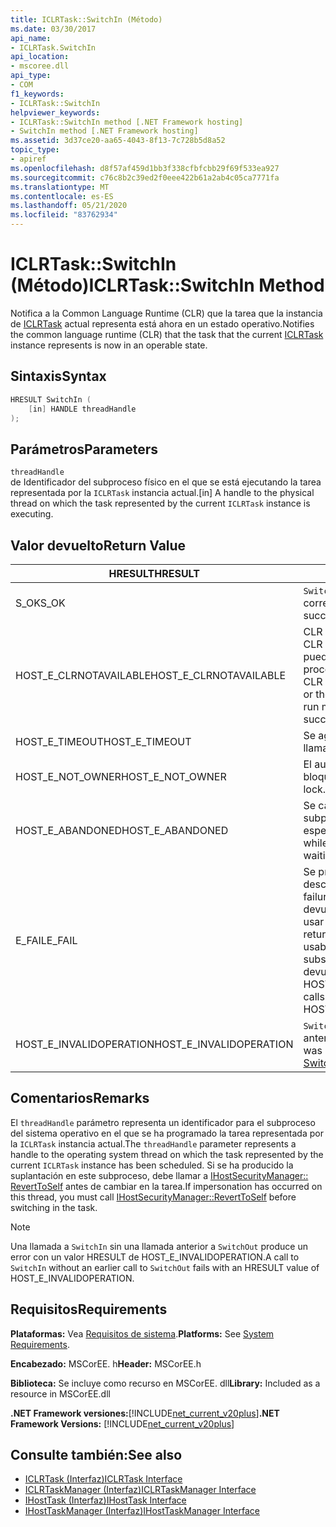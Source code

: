 ```yaml
---
title: ICLRTask::SwitchIn (Método)
ms.date: 03/30/2017
api_name:
- ICLRTask.SwitchIn
api_location:
- mscoree.dll
api_type:
- COM
f1_keywords:
- ICLRTask::SwitchIn
helpviewer_keywords:
- ICLRTask::SwitchIn method [.NET Framework hosting]
- SwitchIn method [.NET Framework hosting]
ms.assetid: 3d37ce20-aa65-4043-8f13-7c728b5d8a52
topic_type:
- apiref
ms.openlocfilehash: d8f57af459d1bb3f338cfbfcbb29f69f533ea927
ms.sourcegitcommit: c76c8b2c39ed2f0eee422b61a2ab4c05ca7771fa
ms.translationtype: MT
ms.contentlocale: es-ES
ms.lasthandoff: 05/21/2020
ms.locfileid: "83762934"
---
```

# <a name="iclrtaskswitchin-method"></a><span data-ttu-id="454c2-102">ICLRTask::SwitchIn (Método)</span><span class="sxs-lookup"><span data-stu-id="454c2-102">ICLRTask::SwitchIn Method</span></span>
<span data-ttu-id="454c2-103">Notifica a la Common Language Runtime (CLR) que la tarea que la instancia de [ICLRTask](iclrtask-interface.md) actual representa está ahora en un estado operativo.</span><span class="sxs-lookup"><span data-stu-id="454c2-103">Notifies the common language runtime (CLR) that the task that the current [ICLRTask](iclrtask-interface.md) instance represents is now in an operable state.</span></span>  
  
## <a name="syntax"></a><span data-ttu-id="454c2-104">Sintaxis</span><span class="sxs-lookup"><span data-stu-id="454c2-104">Syntax</span></span>  
  
```cpp  
HRESULT SwitchIn (  
    [in] HANDLE threadHandle  
);  
```  
  
## <a name="parameters"></a><span data-ttu-id="454c2-105">Parámetros</span><span class="sxs-lookup"><span data-stu-id="454c2-105">Parameters</span></span>  
 `threadHandle`  
 <span data-ttu-id="454c2-106">de Identificador del subproceso físico en el que se está ejecutando la tarea representada por la `ICLRTask` instancia actual.</span><span class="sxs-lookup"><span data-stu-id="454c2-106">[in] A handle to the physical thread on which the task represented by the current `ICLRTask` instance is executing.</span></span>  
  
## <a name="return-value"></a><span data-ttu-id="454c2-107">Valor devuelto</span><span class="sxs-lookup"><span data-stu-id="454c2-107">Return Value</span></span>  
  
|<span data-ttu-id="454c2-108">HRESULT</span><span class="sxs-lookup"><span data-stu-id="454c2-108">HRESULT</span></span>|<span data-ttu-id="454c2-109">Descripción</span><span class="sxs-lookup"><span data-stu-id="454c2-109">Description</span></span>|  
|-------------|-----------------|  
|<span data-ttu-id="454c2-110">S_OK</span><span class="sxs-lookup"><span data-stu-id="454c2-110">S_OK</span></span>|<span data-ttu-id="454c2-111">`SwitchIn`se devolvió correctamente.</span><span class="sxs-lookup"><span data-stu-id="454c2-111">`SwitchIn` returned successfully.</span></span>|  
|<span data-ttu-id="454c2-112">HOST_E_CLRNOTAVAILABLE</span><span class="sxs-lookup"><span data-stu-id="454c2-112">HOST_E_CLRNOTAVAILABLE</span></span>|<span data-ttu-id="454c2-113">CLR no se ha cargado en un proceso o CLR está en un estado en el que no puede ejecutar código administrado ni procesar la llamada correctamente.</span><span class="sxs-lookup"><span data-stu-id="454c2-113">The CLR has not been loaded into a process, or the CLR is in a state in which it cannot run managed code or process the call successfully.</span></span>|  
|<span data-ttu-id="454c2-114">HOST_E_TIMEOUT</span><span class="sxs-lookup"><span data-stu-id="454c2-114">HOST_E_TIMEOUT</span></span>|<span data-ttu-id="454c2-115">Se agotó el tiempo de espera de la llamada.</span><span class="sxs-lookup"><span data-stu-id="454c2-115">The call timed out.</span></span>|  
|<span data-ttu-id="454c2-116">HOST_E_NOT_OWNER</span><span class="sxs-lookup"><span data-stu-id="454c2-116">HOST_E_NOT_OWNER</span></span>|<span data-ttu-id="454c2-117">El autor de la llamada no posee el bloqueo.</span><span class="sxs-lookup"><span data-stu-id="454c2-117">The caller does not own the lock.</span></span>|  
|<span data-ttu-id="454c2-118">HOST_E_ABANDONED</span><span class="sxs-lookup"><span data-stu-id="454c2-118">HOST_E_ABANDONED</span></span>|<span data-ttu-id="454c2-119">Se canceló un evento mientras un subproceso o fibra bloqueados estaba esperando en él.</span><span class="sxs-lookup"><span data-stu-id="454c2-119">An event was canceled while a blocked thread or fiber was waiting on it.</span></span>|  
|<span data-ttu-id="454c2-120">E_FAIL</span><span class="sxs-lookup"><span data-stu-id="454c2-120">E_FAIL</span></span>|<span data-ttu-id="454c2-121">Se produjo un error grave desconocido.</span><span class="sxs-lookup"><span data-stu-id="454c2-121">An unknown catastrophic failure occurred.</span></span> <span data-ttu-id="454c2-122">Cuando un método devuelve E_FAIL, CLR ya no se puede usar en el proceso.</span><span class="sxs-lookup"><span data-stu-id="454c2-122">When a method returns E_FAIL, the CLR is no longer usable within the process.</span></span> <span data-ttu-id="454c2-123">Las llamadas subsiguientes a métodos de hospedaje devuelven HOST_E_CLRNOTAVAILABLE.</span><span class="sxs-lookup"><span data-stu-id="454c2-123">Subsequent calls to hosting methods return HOST_E_CLRNOTAVAILABLE.</span></span>|  
|<span data-ttu-id="454c2-124">HOST_E_INVALIDOPERATION</span><span class="sxs-lookup"><span data-stu-id="454c2-124">HOST_E_INVALIDOPERATION</span></span>|<span data-ttu-id="454c2-125">`SwitchIn`se llamó a sin una llamada anterior al [método SwitchOut](iclrtask-switchout-method.md).</span><span class="sxs-lookup"><span data-stu-id="454c2-125">`SwitchIn` was called without an earlier call to [SwitchOut Method](iclrtask-switchout-method.md).</span></span>|  
  
## <a name="remarks"></a><span data-ttu-id="454c2-126">Comentarios</span><span class="sxs-lookup"><span data-stu-id="454c2-126">Remarks</span></span>  
 <span data-ttu-id="454c2-127">El `threadHandle` parámetro representa un identificador para el subproceso del sistema operativo en el que se ha programado la tarea representada por la `ICLRTask` instancia actual.</span><span class="sxs-lookup"><span data-stu-id="454c2-127">The `threadHandle` parameter represents a handle to the operating system thread on which the task represented by the current `ICLRTask` instance has been scheduled.</span></span> <span data-ttu-id="454c2-128">Si se ha producido la suplantación en este subproceso, debe llamar a [IHostSecurityManager:: RevertToSelf](ihostsecuritymanager-reverttoself-method.md) antes de cambiar en la tarea.</span><span class="sxs-lookup"><span data-stu-id="454c2-128">If impersonation has occurred on this thread, you must call [IHostSecurityManager::RevertToSelf](ihostsecuritymanager-reverttoself-method.md) before switching in the task.</span></span>  
  
> [!NOTE]
> <span data-ttu-id="454c2-129">Una llamada a `SwitchIn` sin una llamada anterior a `SwitchOut` produce un error con un valor HRESULT de HOST_E_INVALIDOPERATION.</span><span class="sxs-lookup"><span data-stu-id="454c2-129">A call to `SwitchIn` without an earlier call to `SwitchOut` fails with an HRESULT value of HOST_E_INVALIDOPERATION.</span></span>  
  
## <a name="requirements"></a><span data-ttu-id="454c2-130">Requisitos</span><span class="sxs-lookup"><span data-stu-id="454c2-130">Requirements</span></span>  
 <span data-ttu-id="454c2-131">**Plataformas:** Vea [Requisitos de sistema](../../get-started/system-requirements.md).</span><span class="sxs-lookup"><span data-stu-id="454c2-131">**Platforms:** See [System Requirements](../../get-started/system-requirements.md).</span></span>  
  
 <span data-ttu-id="454c2-132">**Encabezado:** MSCorEE. h</span><span class="sxs-lookup"><span data-stu-id="454c2-132">**Header:** MSCorEE.h</span></span>  
  
 <span data-ttu-id="454c2-133">**Biblioteca:** Se incluye como recurso en MSCorEE. dll</span><span class="sxs-lookup"><span data-stu-id="454c2-133">**Library:** Included as a resource in MSCorEE.dll</span></span>  
  
 <span data-ttu-id="454c2-134">**.NET Framework versiones:**[!INCLUDE[net_current_v20plus](../../../../includes/net-current-v20plus-md.md)]</span><span class="sxs-lookup"><span data-stu-id="454c2-134">**.NET Framework Versions:** [!INCLUDE[net_current_v20plus](../../../../includes/net-current-v20plus-md.md)]</span></span>  
  
## <a name="see-also"></a><span data-ttu-id="454c2-135">Consulte también:</span><span class="sxs-lookup"><span data-stu-id="454c2-135">See also</span></span>

- [<span data-ttu-id="454c2-136">ICLRTask (Interfaz)</span><span class="sxs-lookup"><span data-stu-id="454c2-136">ICLRTask Interface</span></span>](iclrtask-interface.md)
- [<span data-ttu-id="454c2-137">ICLRTaskManager (Interfaz)</span><span class="sxs-lookup"><span data-stu-id="454c2-137">ICLRTaskManager Interface</span></span>](iclrtaskmanager-interface.md)
- [<span data-ttu-id="454c2-138">IHostTask (Interfaz)</span><span class="sxs-lookup"><span data-stu-id="454c2-138">IHostTask Interface</span></span>](ihosttask-interface.md)
- [<span data-ttu-id="454c2-139">IHostTaskManager (Interfaz)</span><span class="sxs-lookup"><span data-stu-id="454c2-139">IHostTaskManager Interface</span></span>](ihosttaskmanager-interface.md)
